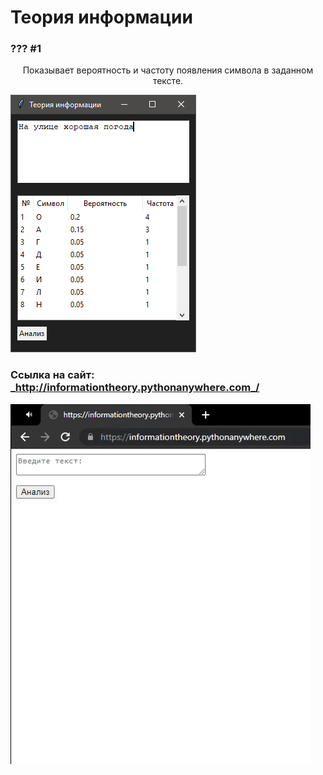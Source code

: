 # Теория информации
### ??? #1
<p align="center">
Показывает вероятность и частоту появления символа в заданном тексте.

![ ](https://github.com/l-Il/InformationTheory/blob/master/1.png)
</p>


### Ссылка на сайт: _http://informationtheory.pythonanywhere.com_/
[![ ](https://github.com/l-Il/InformationTheory/blob/master/1.gif)](http://informationtheory.pythonanywhere.com/)
